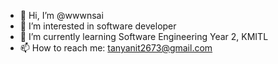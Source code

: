 - 👋 Hi, I’m @wwwnsai
- 👀 I’m interested in software developer
- 🌱 I’m currently learning Software Engineering Year 2, KMITL
- 📫 How to reach me: tanyanit2673@gmail.com
